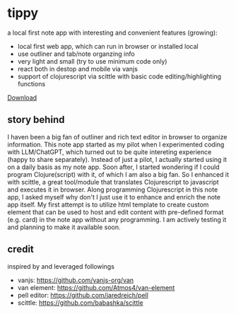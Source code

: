 # tippy
a local first note app with interesting and convenient features (growing):
- local first web app, which can run in browser or installed local
- use outliner and tab/note organzing info
- very light and small (try to use minimum code only)
- react both in destop and mobile via vanjs
- support of clojurescript via scittle with basic code editing/highlighting functions

[Download](https://kangaroolab.github.io/tippy/)

## story behind
I haven been a big fan of outliner and rich text editor in browser to organize information. This note app started as my pilot when I experimented coding with LLM/ChatGPT, which turned out to be quite intereting experience (happy to share separately). Instead of just a pilot, I actually started using it on a daily basis as my note app. Soon after, I started wondering if I could program Clojure(script) with it, of which I am also a big fan. So I enhanced it with scittle, a great tool/module that translates Clojurescript to javascript and executes it in browser. Along programming Clojurescript in this note app, I asked myself why don't I just use it to enhance and enrich the note app itself. My first attempt is to utilize html template to create custom element that can be used to host and edit content with pre-defined format (e.g. card) in the note app without any programming. I am actively testing it and planning to make it available soon.

## credit
inspired by and leveraged followings
- vanjs: https://github.com/vanjs-org/van
- van element: https://github.com/Atmos4/van-element
- pell editor: https://github.com/jaredreich/pell
- scittle: https://github.com/babashka/scittle
